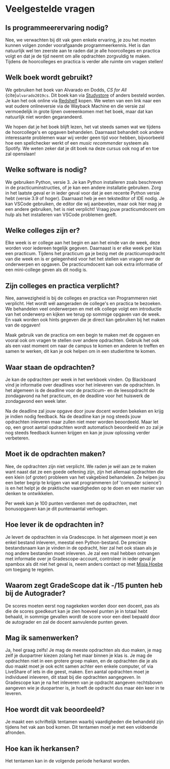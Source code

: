 # Veelgestelde vragen

## Is programmeerervaring nodig?

Nee, we verwachten bij dit vak geen enkele ervaring, je zou het moeten kunnen volgen zonder voorafgaande programmeerkennis. Het is dan natuurlijk wel ten zeerste aan te raden dat je alle hoorcolleges en practica volgt en dat je de tijd neemt om alle opdrachten zorgvuldig te maken. Tijdens de hoorcolleges en practica is verder alle ruimte om vragen stellen!

## Welk boek wordt gebruikt?

We gebruiken het boek van Alvarado en Dodds, *CS for All* {cite}`alvarado2019cs`. Dit boek kan via [Studystore](https://www.studystore.nl/) of anders besteld worden. Je kan het ook online via [Redshelf](https://www.redshelf.com/) kopen. We weten van een link naar een wat oudere onlineversie via de Wayback Machine en die versie zal vermoedelijk in grote lijnen overeenkomen met het boek, maar dat kan natuurlijk niet worden gegarandeerd.

We hopen dat je het boek blijft lezen, het vat steeds samen wat we tijdens de hoorcollege's en opgaven behandelen. Daarnaast behandelt ook andere interessante problemen waar wij verder geen tijd voor hebben, bijvoorbeeld hoe een spellchecker werkt of een *music recommender* systeem als Spotify. We weten zeker dat je dit boek na deze cursus ook nog af en toe zal openslaan!

## Welke software is nodig?

We gebruiken Python, versie 3. Je kan Python installeren zoals beschreven in de practicuminstructies, of je kan een andere installatie gebruiken. Zorg in het laatste geval er in ieder geval voor dat je een recente Python versie hebt (versie 3.9 of hoger). Daarnaast heb je een teksteditor of IDE nodig. Je kan VSCode gebruiken, de editor die wij aanbevelen, maar ook hier mag je een andere gebruiken, het is niet verplicht! Vraag jouw practicumdocent om hulp als het installeren van VSCode problemen geeft.

## Welke colleges zijn er?

Elke week is er college aan het begin en aan het einde van de week, deze worden voor iedereen tegelijk gegeven. Daarnaast is er elke week per klas een practicum. Tijdens het practicum ga je bezig met de practicumopdracht van die week en is er gelegenheid voor het het stellen van vragen over de onderwerpen en opgaven. De practicumdocent kan ook extra informatie of een mini-college geven als dit nodig is.

## Zijn colleges en practica verplicht?

Nee, aanwezigheid is bij de colleges en practica van Programmeren niet verplicht. Het wordt wél aangeraden de college's en practica te bezoeken. We behandelen veel onderwerpen en met elk college volgt een introductie van het onderwerp en kijken we terug op sommige opgaven van de week. En vaak worden ook hints gegeven die je direct kan gebruiken bij het maken van de opgaven!

Maak gebruik van de practica om een begin te maken met de opgaven en vooral ook om vragen te stellen over andere opdrachten. Gebruik het ook als een vast moment om naar de campus te komen en anderen te treffen en samen te werken, dit kan je ook helpen om in een studieritme te komen.

## Waar staan de opdrachten?

Je kan de opdrachten per week in het werkboek vinden. Op Blackboard vind je informatie over deadlines voor het inleveren van de opdrachten. In het algemeen is de deadline voor de practicum- en de leesopdracht de zondagavond na het practicum, en de deadline voor het huiswerk de zondagavond een week later.

Na de deadline zal jouw opgave door jouw docent worden bekeken en krijg je indien nodig feedback. Na de deadline kan je nog steeds jouw opdrachten inleveren maar zullen niet meer worden beoordeeld. Maar let op, een groot aantal opdrachten wordt automatisch beoordeeld en zo zal je nog steeds feedback kunnen krijgen en kan je jouw oplossing verder verbeteren.

## Moet ik de opdrachten maken?

Nee, de opdrachten zijn niet verplicht. We raden je wél aan ze te maken want naast dat ze een goede oefening zijn, zijn het allemaal opdrachten die een klein (of groter) probleem van het vakgebied behandelen. Ze helpen jou een beter begrip te krijgen van wat programmeren (of 'computer science') is en het helpt je de praktische vaardigheden op te doen en een manier van denken te ontwikkelen.

Per week kan je 100 punten verdienen met de opdrachten, met bonusopgaven kan je dit puntenaantal verhogen.

## Hoe lever ik de opdrachten in?

Je levert de opdrachten in via Gradescope. In het algemeen moet je een enkel bestand inleveren, meestal een Python-bestand. De precieze bestandsnaam kan je vinden in de opdracht, hier zal het ook staan als je nog andere bestanden moet inleveren. Je zal een mail hebben ontvangen met informatie over je Gradescope-account, controleer in ieder geval je spambox als dit niet het geval is, neem anders contact op met [Misja Hoebe](mailto:m.n.hoebe@pl.hanze.nl) om toegang te regelen.

## Waarom zegt GradeScope dat ik -/15 punten heb bij de Autograder?

De scores moeten eerst nog nagekeken worden door een docent, pas als die de scores goedkeurt kan je zien hoeveel punten je in totaal hebt behaald, in sommige gevallen wordt de score voor een deel bepaald door de autograder en zal de docent aanvulende punten geven.

## Mag ik samenwerken?

Ja, heel graag zelfs! Je mag de meeste opdrachten als duo maken, je mag zelf je duopartner kiezen zolang het maar binnen je klas is. Je mag de opdrachten niet in een grotere groep maken, en de opdrachten die je als duo maakt moet je ook echt samen achter een enkele computer, of via LiveShare of iets in die geest, maken. Een aantal opdrachten moet je individueel inleveren, dit staat bij die opdrachten aangegeven. In Gradescope kan je na het inleveren van je opdracht aangeven rechtsboven aangeven wie je duopartner is, je hoeft de opdracht dus maar één keer in te leveren.

## Hoe wordt dit vak beoordeeld?

Je maakt een schriftelijk tentamen waarbij vaardigheden die behandeld zijn tijdens het vak aan bod komen. Dit tentamen moet je met een voldoende afronden.

## Hoe kan ik herkansen?

Het tentamen kan in de volgende periode herkanst worden.
